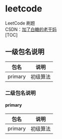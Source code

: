 # leetcode
LeetCode 刷题  
CSDN：[加了白糖的老干妈](https://blog.csdn.net/qq_21358931/article/details/87877984)    
[TOC]

## 一级包名说明

包名 | 说明
 ---|---
primary | 初级算法


### 二级包名说明

#### primary

包名 | 说明
 ---|---
primary | 初级算法




